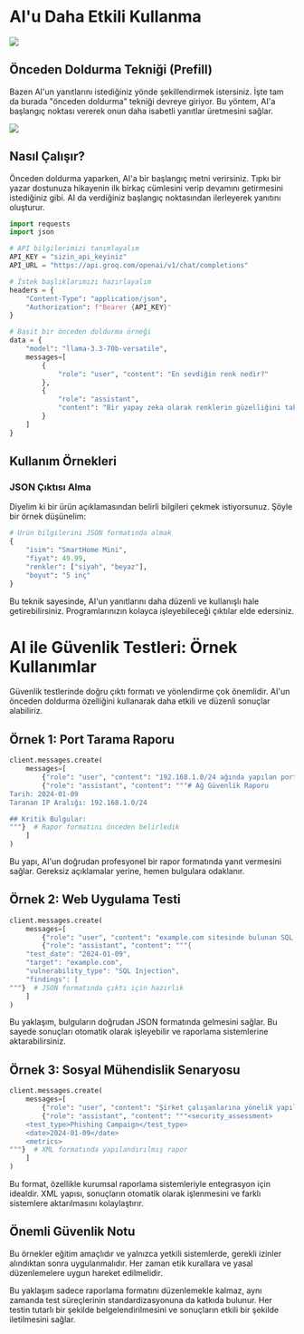 # AI'u Daha Etkili Kullanma



![](https://t3.ftcdn.net/jpg/00/70/20/58/360_F_70205805_3mHvq8auHBQTn72bzQieEs0o2dKMFBa9.jpg)



## Önceden Doldurma Tekniği (Prefill)

Bazen AI'un yanıtlarını istediğiniz yönde şekillendirmek istersiniz. İşte tam da burada "önceden doldurma" tekniği devreye giriyor. Bu yöntem, AI'a başlangıç noktası vererek onun daha isabetli yanıtlar üretmesini sağlar.



![](https://productiveshop.com/wp-content/uploads/2023/04/Image-2023-04-21-20_40_56.png)



## Nasıl Çalışır?

Önceden doldurma yaparken, AI'a bir başlangıç metni verirsiniz. Tıpkı bir yazar dostunuza hikayenin ilk birkaç cümlesini verip devamını getirmesini istediğiniz gibi. AI da verdiğiniz başlangıç noktasından ilerleyerek yanıtını oluşturur.



```python
import requests
import json

# API bilgilerimizi tanımlayalım
API_KEY = "sizin_api_keyiniz"
API_URL = "https://api.groq.com/openai/v1/chat/completions"

# İstek başlıklarımızı hazırlayalım
headers = {
    "Content-Type": "application/json",
    "Authorization": f"Bearer {API_KEY}"
}

# Basit bir önceden doldurma örneği
data = {
    "model": "llama-3.3-70b-versatile",
    messages=[
        {
            "role": "user", "content": "En sevdiğin renk nedir?"
        },
        {
            "role": "assistant", 
         	"content": "Bir yapay zeka olarak renklerin güzelliğini takdir edebilirim..."
        }
    ]
}

```



## Kullanım Örnekleri 

### JSON Çıktısı Alma

Diyelim ki bir ürün açıklamasından belirli bilgileri çekmek istiyorsunuz. Şöyle bir örnek düşünelim:

```python
# Ürün bilgilerini JSON formatında almak
{
    "isim": "SmartHome Mini",
    "fiyat": 49.99,
    "renkler": ["siyah", "beyaz"],
    "boyut": "5 inç"
}
```

Bu teknik sayesinde, AI'un yanıtlarını daha düzenli ve kullanışlı hale getirebilirsiniz. Programlarınızın kolayca işleyebileceği çıktılar elde edersiniz.



# AI ile Güvenlik Testleri: Örnek Kullanımlar

Güvenlik testlerinde doğru çıktı formatı ve yönlendirme çok önemlidir. AI'un önceden doldurma özelliğini kullanarak daha etkili ve düzenli sonuçlar alabiliriz.





## Örnek 1: Port Tarama Raporu

```python
client.messages.create(
    messages=[
        {"role": "user", "content": "192.168.1.0/24 ağında yapılan port taraması sonuçlarını analiz et"},
        {"role": "assistant", "content": """# Ağ Güvenlik Raporu
Tarih: 2024-01-09
Taranan IP Aralığı: 192.168.1.0/24

## Kritik Bulgular:
"""}  # Rapor formatını önceden belirledik
    ]
)
```

Bu yapı, AI'un doğrudan profesyonel bir rapor formatında yanıt vermesini sağlar. Gereksiz açıklamalar yerine, hemen bulgulara odaklanır.





## Örnek 2: Web Uygulama Testi

```python
client.messages.create(
    messages=[
        {"role": "user", "content": "example.com sitesinde bulunan SQL injection zafiyetlerini listele"},
        {"role": "assistant", "content": """{
    "test_date": "2024-01-09",
    "target": "example.com",
    "vulnerability_type": "SQL Injection",
    "findings": [
"""}  # JSON formatında çıktı için hazırlık
    ]
)
```

Bu yaklaşım, bulguların doğrudan JSON formatında gelmesini sağlar. Bu sayede sonuçları otomatik olarak işleyebilir ve raporlama sistemlerine aktarabilirsiniz.





## Örnek 3: Sosyal Mühendislik Senaryosu

```python
client.messages.create(
    messages=[
        {"role": "user", "content": "Şirket çalışanlarına yönelik yapılan oltalama testi sonuçlarını değerlendir"},
        {"role": "assistant", "content": """<security_assessment>
    <test_type>Phishing Campaign</test_type>
    <date>2024-01-09</date>
    <metrics>
"""}  # XML formatında yapılandırılmış rapor
    ]
)
```

Bu format, özellikle kurumsal raporlama sistemleriyle entegrasyon için idealdir. XML yapısı, sonuçların otomatik olarak işlenmesini ve farklı sistemlere aktarılmasını kolaylaştırır.



## Önemli Güvenlik Notu

Bu örnekler eğitim amaçlıdır ve yalnızca yetkili sistemlerde, gerekli izinler alındıktan sonra uygulanmalıdır. Her zaman etik kurallara ve yasal düzenlemelere uygun hareket edilmelidir.

Bu yaklaşım sadece raporlama formatını düzenlemekle kalmaz, aynı zamanda test süreçlerinin standardizasyonuna da katkıda bulunur. Her testin tutarlı bir şekilde belgelendirilmesini ve sonuçların etkili bir şekilde iletilmesini sağlar.
